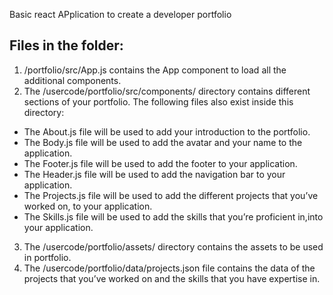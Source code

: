 Basic react APplication to create a developer portfolio

## Files in the folder:
1. /portfolio/src/App.js contains the App component to load all the additional components.
2. The /usercode/portfolio/src/components/ directory contains different sections of your portfolio. The following files also exist inside this directory:

 - The About.js file will be used to add your introduction to the portfolio.
 - The Body.js file will be used to add the avatar and your name to the application.
 - The Footer.js file will be used to add the footer to your application.
 - The Header.js file will be used to add the navigation bar to your application.
 - The Projects.js file will be used to add the different projects that you’ve worked on, to your application.
 - The Skills.js file will be used to add the skills that you’re proficient in,into your application.

3. The /usercode/portfolio/assets/ directory contains the assets to be used in portfolio.
4. The /usercode/portfolio/data/projects.json file contains the data of the projects that you’ve worked on and the skills that you have expertise in.
